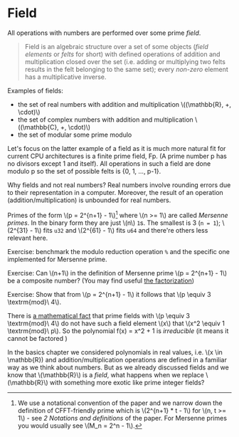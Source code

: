 # Field

All operations with numbers are performed over some prime *field*. 

> Field is an algebraic structure over a set of some objects (*field elements* or *felts* for short) with defined operations of addition and multiplication closed over the set (i.e. adding or multiplying two felts results in the felt belonging to the same set); every *non-zero* element has a multiplicative inverse. 

Examples of fields:
* the set of real numbers with addition and multiplication \\((\mathbb{R}, +, \cdot)\\)
* the set of complex numbers with addition and multiplication \\((\mathbb{C}, +, \cdot)\\)
* the set of modular some prime modulo

Let's focus on the latter example of a field as it is much more natural fit for current CPU architectures is a finite prime field, Fp. (A prime number p has no divisors except 1 and itself). All operations in such a field are done modulo p so the set of possible felts is {0, 1, ..., p-1}.

Why fields and not real numbers? Real numbers involve rounding errors due to their representation in a computer. Moreover, the result of an operation (addition/multiplication) is unbounded for real numbers.

Primes of the form \\(p = 2^{n+1} - 1\\)[^mersenne] where  \\(n >= 1\\) are called *Mersenne primes*. In the binary form they are just \\(n\\) `1`s. The smallest is 3 (`n = 1`); \\(2^{31} - 1\\) fits `u32` and \\(2^{61} - 1\\) fits `u64` and there're others less relevant here.

Exercise: benchmark the modulo reduction operation `%` and the specific one implemented for Mersenne prime.

Exercise: Can \\(n+1\\) in the definition of Mersenne prime \\(p = 2^{n+1} - 1\\) be a composite number? (You may find useful [the factorization](https://proofwiki.org/wiki/Difference_of_Two_Powers))

Exercise: Show that from \\(p = 2^{n+1} - 1\\) it follows that \\(p \equiv 3 \textrm{mod}\ 4\\).

There is [a mathematical fact](https://en.wikipedia.org/wiki/Quadratic_reciprocity#q_=_%C2%B11_and_the_first_supplement) that prime fields with \\(p \equiv 3 \textrm{mod}\ 4\\) do not have such a field element \\(x\\) that \\(x^2 \equiv 1  \textrm{mod}\ p\\). So the polynomial f(x) = x^2 + 1 is *irreducible* (it means it cannot be factored )

In the basics chapter we considered polynomials in real values, i.e. \\(x \in \mathbb{R}) and addition/multiplication operations are defined in a familiar way as we think about numbers. But as we already discussed fields and we know that \\(\mathbb{R}\\) is a *field*, what happens when we replace \\(\mathbb{R}\\) with something more exotic like prime integer fields?

[^mersenne]: We use a notational convention of the paper and we narrow down the definition of CFFT-friendly prime which is \\(2^{n+1} * t - 1\\) for \\(n, t >= 1\\) - see *2 Notations and definitions* of the paper. For Mersenne primes you would usually see \\(M_n = 2^n - 1\\).